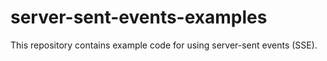 # server-sent-events-examples

This repository contains example code for using server-sent events (SSE).
